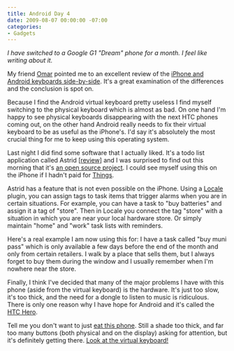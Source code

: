 ```yaml
---
title: Android Day 4
date: 2009-08-07 00:00:00 -07:00
categories:
- Gadgets
---
```


<p><em>I have switched to a Google G1 "Dream" phone for a month. I feel like writing about it.</em></p>

<p>My friend <a href="http://www.omarlee.org/">Omar</a> pointed me to an excellent review of the <a href="http://ignorethecode.net/blog/2009/08/07/virtual-keyboards-on-iphone-and-android/">iPhone and Android keyboards side-by-side</a>. It's a great examination of the differences and the conclusion is spot on.</p>

<p>Because I find the Android virtual keyboard pretty useless I find myself switching to the physical keyboard which is almost as bad. On one hand I'm happy to see physical keyboards disappearing with the next HTC phones coming out, on the other hand Android really needs to fix their virtual keyboard to be as useful as the iPhone's. I'd say it's absolutely the most crucial thing for me to keep using this operating system. </p>

<p>Last night I did find some software that I actually liked. It's a todo list application called Astrid [<a href="http://www.knowyourmobile.com/smartphones/smartphoneapps/androidapplications/261516/astrid_review.html">review</a>] and I was surprised to find out this morning that it's <a href="https://launchpad.net/astrid">an open source project</a>. I could see myself using this on the iPhone if I hadn't paid for <a href="http://culturedcode.com/things/iphone/">Things</a>.</p>

<p>Astrid has a feature that is not even possible on the iPhone. Using a <a href="http://www.twofortyfouram.com/">Locale</a> plugin, you can assign tags to task items that trigger alarms when you are in certain situations. For example, you can have a task to "buy batteries" and assign it a tag of "store". Then in Locale you connect the tag "store" with a situation in which you are near your local hardware store. Or simply maintain "home" and "work" task lists with reminders. </p>

<p>Here's a real example I am now using this for: I have a task called "buy muni pass" which is only available a few days before the end of the month and only from certain retailers. I walk by a place that sells them, but I always forget to buy them during the window and I usually remember when I'm nowhere near the store. </p>

<p>Finally, I think I've decided that many of the major problems I have with this phone (aside from the virtual keyboard) is the hardware. It's just too slow, it's too thick, and the need for a dongle to listen to music is ridiculous. There is only one reason why I have hope for Android and it's called the <a href="http://www.htc.com/www/product/hero/overview.html">HTC Hero</a>.</p>

<p>Tell me you don't want to just <a href="http://www.notcot.com/archives/2009/07/htc_hero_hands.php">eat this phone</a>. Still a shade too thick, and far too many buttons (both physical and on the display) asking for attention, but it's definitely getting there. <a href="http://www.notcot.com/images/2009/07/htchero15.jpg">Look at the virtual keyboard!</a> </p>
